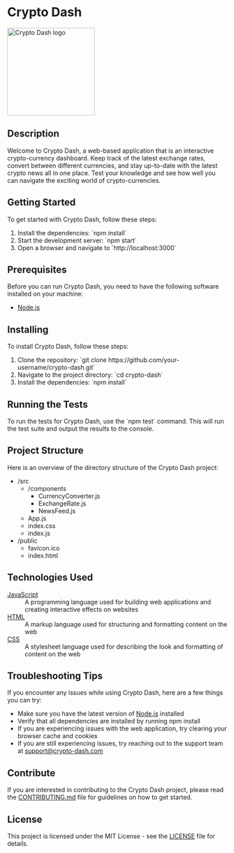 <!DOCTYPE html>
<html>
  <body>
    <h1>Crypto Dash</h1>
    <img src="https://example.com/crypto-dash-logo.jpg" alt="Crypto Dash logo" width="200" height="200" />
    <h2>Description</h2>
    <p>Welcome to Crypto Dash, a web-based application that is an interactive crypto-currency dashboard. Keep track of the latest exchange rates, convert between different currencies, and stay up-to-date with the latest crypto news all in one place. Test your knowledge and see how well you can navigate the exciting world of crypto-currencies.</p>
    <h2>Getting Started</h2>
    <p>To get started with Crypto Dash, follow these steps:</p>
    <ol>
      <li>Install the dependencies: `npm install`</li>
      <li>Start the development server: `npm start`</li>
      <li>Open a browser and navigate to `http://localhost:3000`</li>
    </ol>
    <h2>Prerequisites</h2>
    <p>Before you can run Crypto Dash, you need to have the following software installed on your machine:</p>
    <ul>
      <li><a href="https://nodejs.org/en/">Node.js</a></li>
    </ul>
    <h2>Installing</h2>
    <p>To install Crypto Dash, follow these steps:</p>
    <ol>
      <li>Clone the repository: `git clone https://github.com/your-username/crypto-dash.git`</li>
      <li>Navigate to the project directory: `cd crypto-dash`</li>
      <li>Install the dependencies: `npm install`</li>
    </ol>
    <h2>Running the Tests</h2>
    <p>To run the tests for Crypto Dash, use the `npm test` command. This will run the test suite and output the results to the console.</p>
    <h2>Project Structure</h2>
    <p>Here is an overview of the directory structure of the Crypto Dash project:</p>
    <ul>
      <li>/src
        <ul>
          <li>/components
            <ul>
              <li>CurrencyConverter.js</li>
              <li>ExchangeRate.js</li>
              <li>NewsFeed.js</li>
            </ul>
          </li>
          <li>App.js</li>
          <li>index.css</li>
          <li>index.js</li>
        </ul>
      </li>
      <li>/public
        <ul>
          <li>favicon.ico</li>
          <li>index.html</li>
        </ul>
      </li>
    </ul>
    <h2>Technologies Used</h2>
    <dl>
      <dt>
        <a href="https://developer.mozilla.org/en-US/docs/Web/JavaScript" target="_blank">JavaScript</a>
      </dt>
      <dd>A programming language used for building web applications and creating interactive effects on websites</dd>
    <dt>
    <a href="https://developer.mozilla.org/en-US/docs/Web/HTML" target="_blank">HTML</a>
    </dt>
    <dd>A markup language used for structuring and formatting content on the web</dd>
    <dt>
    <a href="https://developer.mozilla.org/en-US/docs/Web/CSS" target="_blank">CSS</a>
    </dt>
    <dd>A stylesheet language used for describing the look and formatting of content on the web</dd>
    </dl>
    <h2>Troubleshooting Tips</h2>
    <p>If you encounter any issues while using Crypto Dash, here are a few things you can try:</p>
    <ul>
    <li>Make sure you have the latest version of <a href="https://nodejs.org/en/" target="_blank">Node.js</a> installed</li>
    <li>Verify that all dependencies are installed by running npm install</li>
    <li>If you are experiencing issues with the web application, try clearing your browser cache and cookies</li>
    <li>If you are still experiencing issues, try reaching out to the support team at <a href="mailto:support@crypto-dash.com">support@crypto-dash.com</a></li>
    </ul>
    <h2>Contribute</h2>
    <p>If you are interested in contributing to the Crypto Dash project, please read the <a href="https://github.com/your-username/crypto-dash/blob/master/CONTRIBUTING.md">CONTRIBUTING.md</a> file for guidelines on how to get started.</p>
    <h2>License</h2>
    <p>This project is licensed under the MIT License - see the <a href="https://github.com/your-username/crypto-dash/blob/master/LICENSE">LICENSE</a> file for details.</p>
      </body>
    </html>